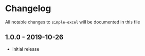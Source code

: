 # Changelog

All notable changes to `simple-excel` will be documented in this file

## 1.0.0 - 2019-10-26

- initial release

